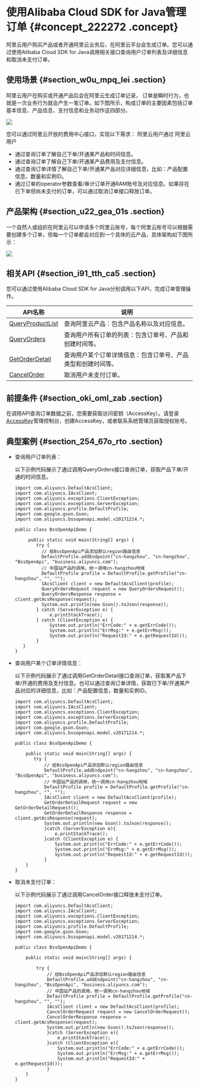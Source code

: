 # 使用Alibaba Cloud SDK for Java管理订单 {#concept_222272 .concept}

阿里云用户购买产品或者开通阿里云业务后，在阿里云平台会生成订单。您可以通过使用Alibaba Cloud SDK for Java调用相关接口查询用户订单列表及详细信息和取消未支付订单。

## 使用场景 {#section_w0u_mpq_lei .section}

阿里云用户在购买或开通产品后会在阿里云生成订单记录， 订单是瞬时行为，也就是一次业务行为就会产生一笔订单。如下图所示，构成订单的主要因素包括订单基本信息、产品信息、支付信息和业务动作这四部分。

![](http://static-aliyun-doc.oss-cn-hangzhou.aliyuncs.com/assets/img/189693/155745383746979_zh-CN.png)

您可以通过阿里云开放的费用中心接口，实现以下需求： 阿里云用户通过 阿里云用户

-   通过查询订单了解自己下单/开通某产品和时间信息。
-   通过查询订单了解自己下单/开通某产品费用及支付信息。
-   通过查询订单详情了解自己下单/开通某产品对应详细信息，比如：产品配置信息，数量和实例ID。
-   通过订单的operator参数查看/审计订单开通RAM账号及对应信息。如果存在已下单但尚未支付的订单，可以通过取消订单接口释放订单。

## 产品架构 {#section_u22_gea_01s .section}

一个自然人或组织在阿里云可以申请多个阿里云账号，每个阿里云账号可以根据需要创建多个订单，但每一个订单都会对应到一个具体的云产品，具体架构如下图所示：

![](http://static-aliyun-doc.oss-cn-hangzhou.aliyuncs.com/assets/img/189693/155745383746036_zh-CN.png)

## 相关API {#section_i91_tth_ca5 .section}

您可以通过使用Alibaba Cloud SDK for Java分别调用以下API，完成订单管理操作。

|API名称|说明|
|-----|--|
|[QueryProductList](https://help.aliyun.com/document_detail/95984.html?spm=a2c4g.11186623.6.553.54d26b94Fg6uAh)|查询阿里云产品：包含产品名称以及对应信息。|
|[QueryOrders](https://help.aliyun.com/document_detail/89079.html?spm=a2c4g.11174283.6.609.2b515467TptaeA)|查询用户所有订单的列表：包含订单号、产品和创建时间等。|
|[GetOrderDetail](https://help.aliyun.com/document_detail/89084.html?spm=a2c4g.11186623.6.610.7ec3254cePhErA)|查询用户某个订单详情信息：包含订单号、产品类型和创建时间等。|
|[CancelOrder](https://help.aliyun.com/document_detail/113020.html?spm=a2c4g.11186623.6.611.45d555a6iZ9FxO)|取消用户未支付订单。|

## 前提条件 {#section_oki_oml_zab .section}

在调用API查询订单数据之前，您需要获取访问密钥（AccessKey）。请登录[AccessKey](https://usercenter.console.aliyun.com/#/manage/ak)管理控制台，创建AccessKey，或者联系系统管理员获取授权账号。

## 典型案例 {#section_254_67o_rto .section}

-   查询用户订单列表：

    以下示例代码展示了通过调用QueryOrders接口查询订单，获取产品下单/开通的时间信息。

    ``` {#codeblock_ojq_cdw_cov}
    import com.aliyuncs.DefaultAcsClient;
    import com.aliyuncs.IAcsClient;
    import com.aliyuncs.exceptions.ClientException;
    import com.aliyuncs.exceptions.ServerException;
    import com.aliyuncs.profile.DefaultProfile;
    import com.google.gson.Gson;
    import com.aliyuncs.bssopenapi.model.v20171214.*;
    
    public class BssOpenApiDemo {
    
         public static void main(String[] args) {
            try {
              // 给BssOpenApi产品添加默认region路由信息
              DefaultProfile.addEndpoint("cn-hangzhou", "cn-hangzhou", "BssOpenApi", "business.aliyuncs.com");
              // 中国站产品的调用，统一调用cn-hangzhou地域
              DefaultProfile profile = DefaultProfile.getProfile("cn-hangzhou", "", "");
              IAcsClient client = new DefaultAcsClient(profile);
              QueryOrdersRequest request = new QueryOrdersRequest();
              QueryOrdersResponse response = client.getAcsResponse(request);
              System.out.println(new Gson().toJson(response));
            } catch (ServerException e) {
                 e.printStackTrace();
            } catch (ClientException e) {
                 System.out.println("ErrCode:" + e.getErrCode());
                 System.out.println("ErrMsg:" + e.getErrMsg());
                 System.out.println("RequestId:" + e.getRequestId());
            }
       }
    }
    ```

-   查询用户某个订单详情信息：

    以下示例代码展示了通过调用GetOrderDetail接口查询订单，获取某产品下单/开通的费用及支付信息。也可以通过查询订单详情，获取已下单/开通某产品对应的详细信息，比如：产品配置信息，数量和实例ID。

    ``` {#codeblock_hj3_x5v_hcr}
    import com.aliyuncs.DefaultAcsClient;
    import com.aliyuncs.IAcsClient;
    import com.aliyuncs.exceptions.ClientException;
    import com.aliyuncs.exceptions.ServerException;
    import com.aliyuncs.profile.DefaultProfile;
    import com.google.gson.Gson;
    import com.aliyuncs.bssopenapi.model.v20171214.*;
    
    public class BssOpenApiDemo {
    
        public static void main(String[] args) {
           try {
               // 给BssOpenApi产品添加默认region路由信息
               DefaultProfile.addEndpoint("cn-hangzhou", "cn-hangzhou", "BssOpenApi", "business.aliyuncs.com");
               // 中国站产品的调用，统一调用cn-hangzhou地域
               DefaultProfile profile = DefaultProfile.getProfile("cn-hangzhou", "", "");
               IAcsClient client = new DefaultAcsClient(profile);
               GetOrderDetailRequest request = new GetOrderDetailRequest();
               GetOrderDetailResponse response = client.getAcsResponse(request);
               System.out.println(new Gson().toJson(response));
               }catch (ServerException e){
                   e.printStackTrace();
               }catch (ClientException e) {
                   System.out.println("ErrCode:" + e.getErrCode());
                   System.out.println("ErrMsg:" + e.getErrMsg());
                   System.out.println("RequestId:" + e.getRequestId());
               }
        }
    }                    
    ```

-   取消未支付订单：

    以下示例代码展示了通过调用CancelOrder接口释放未支付订单。

    ``` {#codeblock_aew_qv7_z70}
    import com.aliyuncs.DefaultAcsClient;
    import com.aliyuncs.IAcsClient;
    import com.aliyuncs.exceptions.ClientException;
    import com.aliyuncs.exceptions.ServerException;
    import com.aliyuncs.profile.DefaultProfile;
    import com.google.gson.Gson;
    import com.aliyuncs.bssopenapi.model.v20171214.*;
    
    public class BssOpenApiDemo {
    
        public static void main(String[] args) {
    
            try {
                // 给BssOpenApi产品添加默认region路由信息
                DefaultProfile.addEndpoint("cn-hangzhou", "cn-hangzhou", "BssOpenApi", "business.aliyuncs.com");
                // 中国站产品的调用，统一调用cn-hangzhou地域
                DefaultProfile profile = DefaultProfile.getProfile("cn-hangzhou", "", "");
                IAcsClient client = new DefaultAcsClient(profile);
                CancelOrderRequest request = new CancelOrderRequest();
                CancelOrderResponse response = client.getAcsResponse(request);
                System.out.println(new Gson().toJson(response));
                }catch (ServerException e){
                    e.printStackTrace();
                }catch (ClientException e){
                    System.out.println("ErrCode:" + e.getErrCode());
                    System.out.println("ErrMsg:" + e.getErrMsg());
                    System.out.println("RequestId:" + e.getRequestId());
                }
        }
    }
    ```


